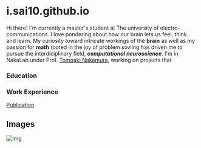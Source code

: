 # i.sai10.github.io
Hi there! I'm currently a master's student at The university of electro-communications. I love pondering about how our brain lets us feel, think and learn. My curiosity toward intricate workings of the **brain** as well as my passion for **math** rooted in the joy of problem sovling has driven me to pursue the interdiciplinary field, _**computational neuroscience**_. I'm in NakaLab under Prof. [Tomoaki Nakamura](https://blogs.bu.edu/sungjoo/), working on projects that 

### Education

### Work Experience

[Publication](link)

## Images
![img](/asset/img/)

